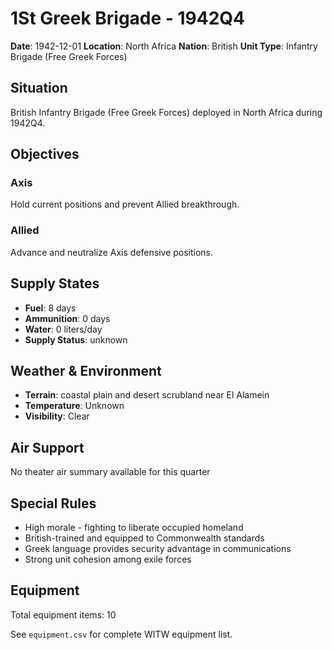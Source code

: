# 1St Greek Brigade - 1942Q4

**Date**: 1942-12-01
**Location**: North Africa
**Nation**: British
**Unit Type**: Infantry Brigade (Free Greek Forces)

## Situation

British Infantry Brigade (Free Greek Forces) deployed in North Africa during 1942Q4.

## Objectives

### Axis
Hold current positions and prevent Allied breakthrough.

### Allied
Advance and neutralize Axis defensive positions.

## Supply States

- **Fuel**: 8 days
- **Ammunition**: 0 days
- **Water**: 0 liters/day
- **Supply Status**: unknown

## Weather & Environment

- **Terrain**: coastal plain and desert scrubland near El Alamein
- **Temperature**: Unknown
- **Visibility**: Clear

## Air Support

No theater air summary available for this quarter

## Special Rules

- High morale - fighting to liberate occupied homeland
- British-trained and equipped to Commonwealth standards
- Greek language provides security advantage in communications
- Strong unit cohesion among exile forces

## Equipment

Total equipment items: 10

See `equipment.csv` for complete WITW equipment list.
